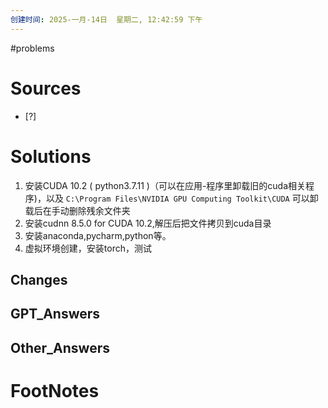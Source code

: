 ```yaml
---
创建时间: 2025-一月-14日  星期二, 12:42:59 下午
---
```

#problems 

# Sources

- [?] 


# Solutions
1. 安装CUDA 10.2 ( python3.7.11 )（可以在应用-程序里卸载旧的cuda相关程序)，以及 `C:\Program Files\NVIDIA GPU Computing Toolkit\CUDA` 可以卸载后在手动删除残余文件夹
2. 安装cudnn 8.5.0 for CUDA 10.2,解压后把文件拷贝到cuda目录
3. 安装anaconda,pycharm,python等。
4. 虚拟环境创建，安装torch，测试

## Changes


## GPT_Answers


## Other_Answers


# FootNotes
